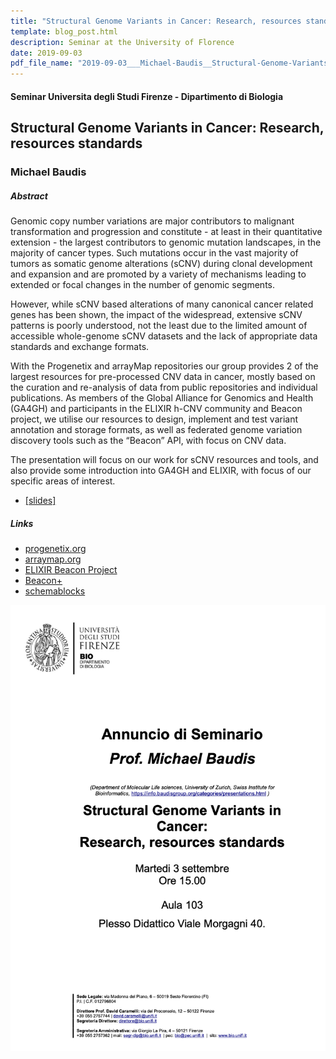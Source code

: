 ```yaml
---
title: "Structural Genome Variants in Cancer: Research, resources standards"
template: blog_post.html 
description: Seminar at the University of Florence
date: 2019-09-03
pdf_file_name: "2019-09-03___Michael-Baudis__Structural-Genome-Variants-in-Cancer__Seminar-UniFirenze.pdf"
---
```


#### Seminar Universita degli Studi Firenze - Dipartimento di Biologia
## Structural Genome Variants in Cancer: Research, resources standards
### Michael Baudis

##### Abstract

Genomic copy number variations are major contributors to malignant transformation and progression and constitute - at least in their quantitative extension - the largest contributors to genomic mutation landscapes, in the majority of cancer types. Such mutations occur in the vast majority of tumors as somatic genome alterations (sCNV) during clonal development and expansion and are promoted by a variety of mechanisms leading to extended or focal changes in the number of genomic segments. 

However, while sCNV based alterations of many canonical cancer related genes has been shown, the impact of the widespread, extensive sCNV patterns is poorly understood, not the least due to the limited amount of accessible whole-genome sCNV datasets and the lack of appropriate data standards and exchange formats.

With the Progenetix and arrayMap repositories our group provides 2 of the largest resources for pre-processed CNV data in cancer, mostly based on the curation and re-analysis of data from public repositories and individual publications. As members of the Global Alliance for Genomics and Health (GA4GH) and participants in the ELIXIR h-CNV community and Beacon project, we utilise our resources to design, implement and test variant annotation and storage formats, as well as federated genome variation discovery tools such as the “Beacon” API, with focus on CNV data.

The presentation will focus on our work for sCNV resources and tools, and also provide some introduction into GA4GH and ELIXIR, with focus of our specific areas of interest. 

* [[slides]](/pdf/2019-09-03___Michael-Baudis__Structural-Genome-Variants-in-Cancer__Seminar-UniFirenze.pdf)

##### Links

* [progenetix.org](http://progenetix.org)
* [arraymap.org](http://arraymap.org)
* [ELIXIR Beacon Project](http://beacon-project.io)
* [Beacon+](http://beacon.progenetix.org)
* [schemablocks](http://schemablocks.org)

![](/img/2019-09-03-seminar-Firenze-Michael-flyer.png)


